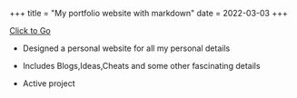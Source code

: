 
+++
title = "My portfolio website with markdown"
date = 2022-03-03
+++

[Click to Go](https://github.com/pavanbhat1999/zola-website)

- Designed a personal website for all my personal details

- Includes Blogs,Ideas,Cheats and some other fascinating details

- Active project
